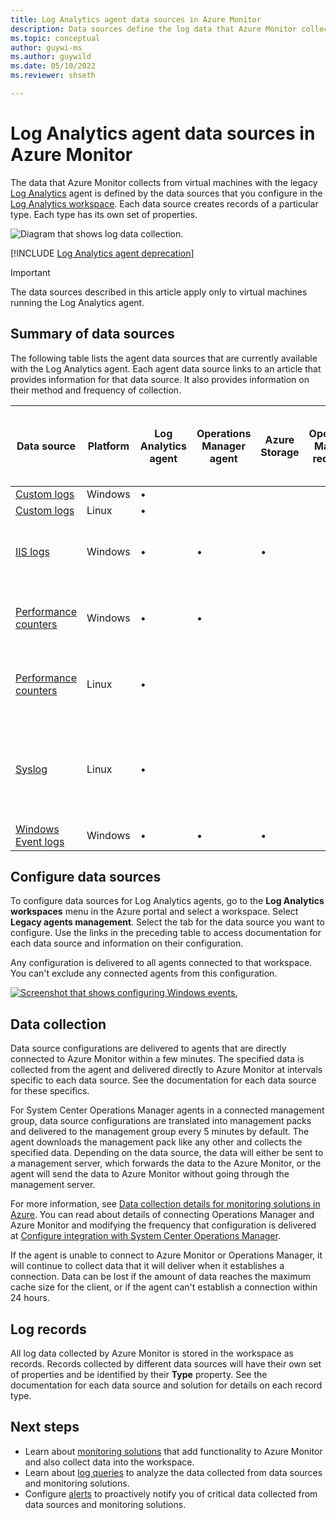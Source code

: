 ```yaml
---
title: Log Analytics agent data sources in Azure Monitor
description: Data sources define the log data that Azure Monitor collects from agents and other connected sources. This article describes how Azure Monitor uses data sources, explains how to configure them, and summarizes the different data sources available.
ms.topic: conceptual
author: guywi-ms
ms.author: guywild
ms.date: 05/10/2022
ms.reviewer: shseth

---
```


# Log Analytics agent data sources in Azure Monitor

The data that Azure Monitor collects from virtual machines with the legacy [Log Analytics](./log-analytics-agent.md) agent is defined by the data sources that you configure in the [Log Analytics workspace](../logs/data-platform-logs.md). Each data source creates records of a particular type. Each type has its own set of properties.

![Diagram that shows log data collection.](media/agent-data-sources/overview.png)

[!INCLUDE [Log Analytics agent deprecation](../../../includes/log-analytics-agent-deprecation.md)]

> [!IMPORTANT]
> The data sources described in this article apply only to virtual machines running the Log Analytics agent.

## Summary of data sources

The following table lists the agent data sources that are currently available with the Log Analytics agent. Each agent data source links to an article that provides information for that data source. It also provides information on their method and frequency of collection.

| Data source | Platform | Log Analytics agent | Operations Manager agent | Azure Storage | Operations Manager required? | Operations Manager agent data sent via management group | Collection frequency |
| --- | --- | --- | --- | --- | --- | --- | --- |
| [Custom logs](data-sources-custom-logs.md) | Windows |&#8226; |  | |  |  | On arrival. |
| [Custom logs](data-sources-custom-logs.md) | Linux   |&#8226; |  | |  |  | On arrival. |
| [IIS logs](data-sources-iis-logs.md) | Windows |&#8226; |&#8226; |&#8226; |  |  |Depends on the Log File Rollover setting. |
| [Performance counters](data-sources-performance-counters.md) | Windows |&#8226; |&#8226; |  |  |  |As scheduled, minimum of 10 seconds. |
| [Performance counters](data-sources-performance-counters.md) | Linux |&#8226; |  |  |  |  |As scheduled, minimum of 10 seconds. |
| [Syslog](data-sources-syslog.md) | Linux |&#8226; |  |  |  |  |From Azure Storage is 10 minutes. From agent is on arrival. |
| [Windows Event logs](data-sources-windows-events.md) |Windows |&#8226; |&#8226; |&#8226; |  |&#8226; | On arrival. |

## Configure data sources

To configure data sources for Log Analytics agents, go to the **Log Analytics workspaces** menu in the Azure portal and select a workspace. Select **Legacy agents management**. Select the tab for the data source you want to configure. Use the links in the preceding table to access documentation for each data source and information on their configuration.

Any configuration is delivered to all agents connected to that workspace. You can't exclude any connected agents from this configuration.

[![Screenshot that shows configuring Windows events.](media/agent-data-sources/configure-events.png)](media/agent-data-sources/configure-events.png#lightbox)

## Data collection

Data source configurations are delivered to agents that are directly connected to Azure Monitor within a few minutes. The specified data is collected from the agent and delivered directly to Azure Monitor at intervals specific to each data source. See the documentation for each data source for these specifics.

For System Center Operations Manager agents in a connected management group, data source configurations are translated into management packs and delivered to the management group every 5 minutes by default. The agent downloads the management pack like any other and collects the specified data. Depending on the data source, the data will either be sent to a management server, which forwards the data to the Azure Monitor, or the agent will send the data to Azure Monitor without going through the management server.

For more information, see [Data collection details for monitoring solutions in Azure](../monitor-reference.md). You can read about details of connecting Operations Manager and Azure Monitor and modifying the frequency that configuration is delivered at [Configure integration with System Center Operations Manager](./om-agents.md).

If the agent is unable to connect to Azure Monitor or Operations Manager, it will continue to collect data that it will deliver when it establishes a connection. Data can be lost if the amount of data reaches the maximum cache size for the client, or if the agent can't establish a connection within 24 hours.

## Log records

All log data collected by Azure Monitor is stored in the workspace as records. Records collected by different data sources will have their own set of properties and be identified by their **Type** property. See the documentation for each data source and solution for details on each record type.

## Next steps

* Learn about [monitoring solutions](/previous-versions/azure/azure-monitor/insights/solutions) that add functionality to Azure Monitor and also collect data into the workspace.
* Learn about [log queries](../logs/log-query-overview.md) to analyze the data collected from data sources and monitoring solutions.
* Configure [alerts](../alerts/alerts-overview.md) to proactively notify you of critical data collected from data sources and monitoring solutions.
